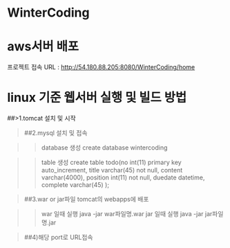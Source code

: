 # WinterCoding

# aws서버 배포
프로젝트 접속 URL : http://54.180.88.205:8080/WinterCoding/home


# linux 기준 웹서버 실행 및 빌드 방법

##>1.tomcat 설치 및 시작

>##2.mysql 설치 및 접속

>>database 생성
>>create database wintercoding

>>table 생성 
>>create table todo(no int(11) primary key auto_increment, title varchar(45) not null, content varchar(4000), position int(11) not null, duedate datetime, complete varchar(45) );
 
>##3.war or jar파일 tomcat의 webapps에 배포

 >>war 일때 실행 java -jar war파일명.war 
 >>jar 일때 실행 java -jar jar파일명.jar

>##4)해당 port로 URL접속 
